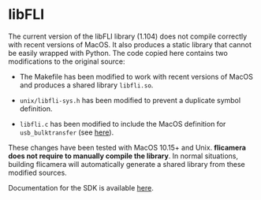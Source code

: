 libFLI
======

The current version of the libFLI library (1.104) does not compile correctly with recent versions of MacOS. It also produces a static library that cannot be easily wrapped with Python. The code copied here contains two modifications to the original source:

- The Makefile has been modified to work with recent versions of MacOS and produces a shared library ``libfli.so``.

- ``unix/libfli-sys.h`` has been modified to prevent a duplicate symbol definition.

- ``libfli.c`` has been modified to include the MacOS definition for ``usb_bulktransfer`` (see [here](https://github.com/cversek/python-FLI/issues/5#issuecomment-129927593)).

These changes have been tested with MacOS 10.15+ and Unix. **flicamera does not require to manually compile the library**. In normal situations, building flicamera will automatically generate a shared library from these modified sources.

Documentation for the SDK is available [here](http://www.flicamera.com/downloads/FLI_SDK_Documentation.pdf).
